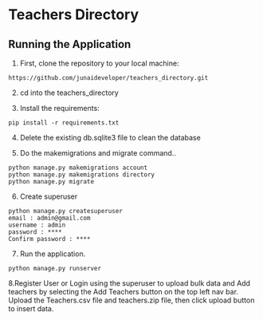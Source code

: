 # Teachers Directory
## Running the Application
1. First, clone the repository to your local machine:
```
https://github.com/junaideveloper/teachers_directory.git
```
2. cd into the teachers_directory

3. Install the requirements:
```
pip install -r requirements.txt
```
4. Delete the existing db.sqlite3 file to clean the database

5.  Do the makemigrations and migrate command..
```
python manage.py makemigrations account
python manage.py makemigrations directory
python manage.py migrate

```
6. Create superuser
```
python manage.py createsuperuser
email : admin@gmail.com
username : admin
password : ****
Confirm password : ****

```
7. Run the application.
```
python manage.py runserver
```
8.Register User or  Login using the superuser to upload bulk data and Add teachers by selecting the Add Teachers button on the top left nav bar.
Upload the Teachers.csv file and teachers.zip file, then click upload button to insert data.
